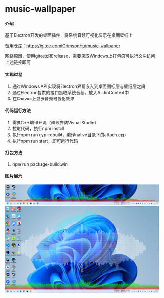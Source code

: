 # music-wallpaper

#### 介绍
基于Electron开发的桌面插件，将系统音频可视化显示在桌面壁纸上

备用仓库：https://gitee.com/CrimsonHu/music-wallpaper

网络原因，使用gitee发布release，需要获取Windows上打包的可执行文件访问上述链接即可

#### 实现过程
1.  通过Windows API实现将Electron界面嵌入到桌面图标层与壁纸层之间
2.  通过Electron提供的接口抓取系统音频，放入AudioContext中
3.  在Cnavas上显示音频可视化效果

#### 代码运行方法
1.  需要C++编译环境（建议安装Visual Studio）
2.  拉取代码，执行npm install
3.  执行npm run gyp-rebuild，编译native目录下的attach.cpp
4.  执行npm run start，即可运行代码

#### 打包方法
1.  npm run package-build:win

#### 图片展示
![桌面效果图](demo/1.png)
![桌面效果图](demo/2.png)
